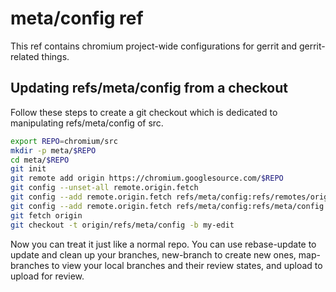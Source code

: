 # meta/config ref
This ref contains chromium project-wide configurations for gerrit and
gerrit-related things.

## Updating refs/meta/config from a checkout
Follow these steps to create a git checkout which is dedicated to manipulating
refs/meta/config of src.

```bash
export REPO=chromium/src
mkdir -p meta/$REPO
cd meta/$REPO
git init
git remote add origin https://chromium.googlesource.com/$REPO
git config --unset-all remote.origin.fetch
git config --add remote.origin.fetch refs/meta/config:refs/remotes/origin/refs/meta/config
git config --add remote.origin.fetch refs/meta/config:refs/meta/config
git fetch origin
git checkout -t origin/refs/meta/config -b my-edit
```

Now you can treat it just like a normal repo. You can use rebase-update to
update and clean up your branches, new-branch to create new ones,
map-branches to view your local branches and their review states, and upload
to upload for review.

